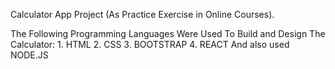 Calculator App Project (As Practice Exercise in Online Courses).

The Following Programming Languages Were Used To Build and Design The Calculator:
     1. HTML
     2. CSS
     3. BOOTSTRAP
     4. REACT
And also used NODE.JS
